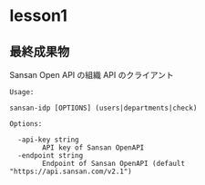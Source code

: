 # lesson1

## 最終成果物

Sansan Open API の組織 API のクライアント

```
Usage:

sansan-idp [OPTIONS] (users|departments|check)

Options:

  -api-key string
        API key of Sansan OpenAPI
  -endpoint string
        Endpoint of Sansan OpenAPI (default "https://api.sansan.com/v2.1")
```
